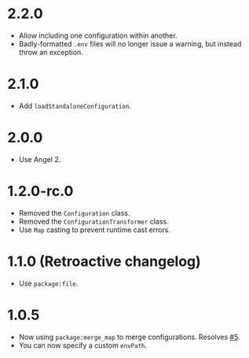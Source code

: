 # 2.2.0
* Allow including one configuration within another.
* Badly-formatted `.env` files will no longer issue a warning,
but instead throw an exception.

# 2.1.0
* Add `loadStandaloneConfiguration`.

# 2.0.0
* Use Angel 2.

# 1.2.0-rc.0
* Removed the `Configuration` class.
* Removed the `ConfigurationTransformer` class.
* Use `Map` casting to prevent runtime cast errors.

# 1.1.0 (Retroactive changelog)
* Use `package:file`.

# 1.0.5
* Now using `package:merge_map` to merge configurations. Resolves
[#5](https://github.com/angel-dart/configuration/issues/5).
* You can now specify a custom `envPath`.